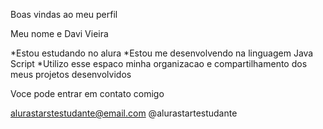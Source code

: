 Boas vindas ao meu perfil

Meu nome e Davi Vieira

*Estou estudando no alura
*Estou me desenvolvendo na linguagem Java Script
*Utilizo esse espaco minha organizacao e compartilhamento dos meus projetos desenvolvidos


Voce pode entrar em contato comigo


alurastarstestudante@email.com
@alurastartestudante
